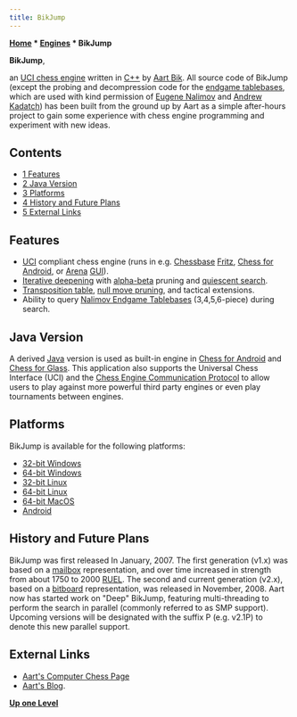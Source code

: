 ```yaml
---
title: BikJump
---
```

**[Home](Home "Home") * [Engines](Engines "Engines") * BikJump**

**BikJump**,

an [UCI chess engine](UCI "UCI") written in [C++](Cpp "Cpp") by [Aart Bik](Aart_Bik "Aart Bik"). All source code of BikJump (except the probing and decompression code for the [endgame tablebases](Nalimov_Tablebases "Nalimov Tablebases"), which are used with kind permission of [Eugene Nalimov](Eugene_Nalimov "Eugene Nalimov") and [Andrew Kadatch](Andrew_Kadatch "Andrew Kadatch")) has been built from the ground up by Aart as a simple after-hours project to gain some experience with chess engine programming and experiment with new ideas.

## Contents

- [1 Features](#features)
- [2 Java Version](#java-version)
- [3 Platforms](#platforms)
- [4 History and Future Plans](#history-and-future-plans)
- [5 External Links](#external-links)

## Features

- [UCI](UCI "UCI") compliant chess engine (runs in e.g. [Chessbase](ChessBase "ChessBase") [Fritz](Fritz "Fritz"), [Chess for Android](Chess_for_Android "Chess for Android"), or [Arena](Arena "Arena") [GUI](GUI "GUI")).
- [Iterative deepening](Iterative_Deepening "Iterative Deepening") with [alpha-beta](Alpha-Beta "Alpha-Beta") pruning and [quiescent search](Quiescence_Search "Quiescence Search").
- [Transposition table](Transposition_Table "Transposition Table"), [null move pruning](Null_Move_Pruning "Null Move Pruning"), and tactical extensions.
- Ability to query [Nalimov Endgame Tablebases](Nalimov_Tablebases "Nalimov Tablebases") (3,4,5,6-piece) during search.

## Java Version

A derived [Java](Java "Java") version is used as built-in engine in [Chess for Android](Chess_for_Android "Chess for Android") and [Chess for Glass](Chess_for_Glass "Chess for Glass"). This application also supports the Universal Chess Interface (UCI) and the [Chess Engine Communication Protocol](Chess_Engine_Communication_Protocol "Chess Engine Communication Protocol") to allow users to play against more powerful third party engines or even play tournaments between engines.

## Platforms

BikJump is available for the following platforms:

- [32-bit Windows](Windows "Windows")
- [64-bit Windows](Windows "Windows")
- [32-bit Linux](Linux "Linux")
- [64-bit Linux](Linux "Linux")
- [64-bit MacOS](Mac_OS "Mac OS")
- [Android](Android "Android")

## History and Future Plans

BikJump was first released In January, 2007. The first generation (v1.x) was based on a [mailbox](Mailbox "Mailbox") representation, and over time increased in strength from about 1750 to 2000 [RUEL](UEL "UEL"). The second and current generation (v2.x), based on a [bitboard](Bitboards "Bitboards") representation, was released in November, 2008. Aart now has started work on "Deep" BikJump, featuring multi-threading to perform the search in parallel (commonly referred to as SMP support). Upcoming versions will be designated with the suffix P (e.g. v2.1P) to denote this new parallel support.

## External Links

- [Aart's Computer Chess Page](http://www.aartbik.com/MISC/chess.html)
- [Aart's Blog](http://aartbik.blogspot.com/).

**[Up one Level](Engines "Engines")**

